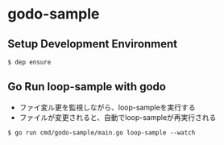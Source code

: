 # godo-sample


## Setup Development Environment
```
$ dep ensure
```


## Go Run loop-sample with godo
* ファイ変ル更を監視しながら、loop-sampleを実行する
* ファイルが変更されると、自動でloop-sampleが再実行される
```
$ go run cmd/godo-sample/main.go loop-sample --watch
```

